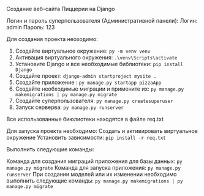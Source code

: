 Создание веб-сайта Пиццерии на Django

Логин и пароль суперпользователя (Административной панели): 
Логин: admin
Пароль: 123

Для создания проекта неоходимо:
1. Создайте виртуальное окружение: ``` py -m venv venv ```
2. Активация виртуального окружения: ``` .\venv\Scripts\activate ```
4. Установите Django и все необходимые библиотеки: ``` pip install Django ```
5. Создайте проект: ``` django-admin startproject mysite . ``` 
6. Создайте приложение : ``` py manage.py startapp pizzaApp ```
7. Создайте необходимые миграции и примените их: ``` py manage.py makemigrations | py manage.py migrate ``` 
8. Создайте суперпользователя: ``` py manage.py createsuperuser ```
9. Запуск серверва: ``` py manage.py runserver ```

Все использованные биюлиотеки находятся в файле req.txt


Для запуска проекта необходимо:
Создать и активировать виртуальное окружение
Установить зависимости:
 ``` pip install -r req.txt ```
 
Выполнить следующие команды:

Команда для создания миграций приложения для базы данных:
``` py manage.py migrate ```
Команда для запуска приложения:
``` py manage.py runserver ```
При создании моделей или их изменении необходимо выполнить следующие команды:
``` py manage.py makemigrations | py manage.py migrate ``` 




